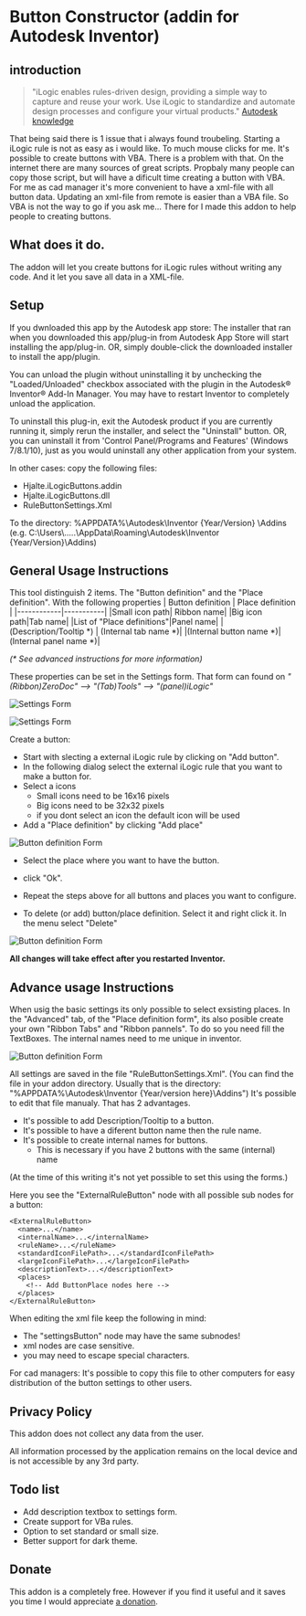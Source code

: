 # Button Constructor (addin for Autodesk Inventor)
## introduction
	
> "iLogic enables rules-driven design, providing a simple way to capture and reuse your work. Use iLogic to standardize and automate design processes and configure your virtual products."
[Autodesk knowledge](https://knowledge.autodesk.com/support/inventor/learn-explore/caas/CloudHelp/cloudhelp/2020/ENU/Inventor-iLogic/files/GUID-9372F2A9-377E-40AB-92AA-5FC371BACF8C-htm.html)

That being said there is 1 issue that i always found troubeling. Starting a iLogic rule is not as easy as i would like. To much mouse clicks for me. It's possible to create buttons with VBA. There is a problem with that. On the internet there are many sources of great scripts. Propbaly many people can copy those script, but will have a dificult time creating a button with VBA. For me as cad manager it's more convenient to have a xml-file with all button data. Updating an xml-file from remote is easier than a VBA file. So VBA is not the way to go if you ask me...
There for I made this addon to help people to creating buttons. 
## What does it do.
The addon will let you create buttons for iLogic rules without writing any code. And it let you save all data in a XML-file.

## Setup
If you dwnloaded this app by the Autodesk app store:
The installer that ran when you downloaded this app/plug-in from Autodesk App Store will start installing the app/plug-in. OR, simply double-click the downloaded installer to install the app/plugin.

You can unload the plugin without uninstalling it by unchecking the "Loaded/Unloaded" checkbox associated with the plugin in the Autodesk® Inventor® Add-In Manager. You may have to restart Inventor to completely unload the application.

To uninstall this plug-in, exit the Autodesk product if you are currently running it, simply rerun the installer, and select the "Uninstall" button. OR, you can uninstall it from 'Control Panel/Programs and Features' (Windows 7/8.1/10), just as you would uninstall any other application from your system.

In other cases:
copy the following files:
 - Hjalte.iLogicButtons.addin
 - Hjalte.iLogicButtons.dll
 - RuleButtonSettings.Xml

To the directory: %APPDATA%\Autodesk\Inventor {Year/Version} \Addins\
(e.g. C:\Users\\.....\AppData\Roaming\Autodesk\Inventor {Year/Version}\Addins)

## General Usage Instructions

This tool distinguish 2 items. The "Button definition" and the "Place definition". With the following properties
| Button definition | Place definition |
|------------|-----------|
|Small icon path| Ribbon name|
|Big icon path|Tab name| 
|List of "Place definitions"|Panel name| 
|(Description/Tooltip *) | (Internal tab name *)|
|(Internal button name *)|(Internal panel name *)|


_(* See advanced instructions for more information)_

These properties can be set in the Settings form. That form can found on 
_"(Ribbon)ZeroDoc" --> "(Tab)Tools" --> "(panel)iLogic"_

![Settings Form](images/SettingsButton.png)

![Settings Form](images/SettingForm.png)

Create a button:
 - Start with slecting a external iLogic rule by clicking on "Add button". 
 - In the following dialog select the external iLogic rule that you want to make a button for. 
 - Select a icons  
   - Small icons need to be 16x16 pixels
   - Big icons need to be 32x32 pixels
   - if you dont select an icon the default icon will be used
 - Add a "Place definition" by clicking "Add place"

 ![Button definition Form](images/ButtonDefintionForm.png)

 - Select the place where you want to have the button.
 - click "Ok".
 - Repeat the steps above for all buttons and places you want to configure.

 - To delete (or add) button/place definition. Select it and right click it. In the menu select "Delete"

![Button definition Form](images/delete.png)

**All changes will take effect after you restarted Inventor.**

 ## Advance usage Instructions

 When usig the basic settings its only possible to select exsisting places. 
 In the "Advanced" tab, of the "Place definition form", its also posible create your own "Ribbon Tabs" and "Ribbon pannels". 
 To do so you need fill the TextBoxes. The internal names need to me unique in inventor.

 ![Button definition Form](images/ButtonDefintionFormAdvanced.png)

All settings are saved in the file "RuleButtonSettings.Xml". (You can find the file in your addon directory. Usually that is the directory: "%APPDATA%\Autodesk\Inventor {Year/version here}\Addins\")  It's possible to edit that file manualy. That has 2 advantages.
 - It's possible to add Description/Tooltip to a button.
 - It's possible to have a diferent button name then the rule name.
 - It's possible to create internal names for buttons.  
   - This is necessary if you have 2 buttons with the same (internal) name

(At the time of this writing it's not yet possible to set this using the forms.)

Here you see the "ExternalRuleButton" node with all possible sub nodes for a button: 
```text
<ExternalRuleButton>
  <name>...</name>
  <internalName>...</internalName>
  <ruleName>...</ruleName>
  <standardIconFilePath>...</standardIconFilePath>
  <largeIconFilePath>...</largeIconFilePath>
  <descriptionText>...</descriptionText>
  <places>
    <!-- Add ButtonPlace nodes here -->
  </places>
</ExternalRuleButton>
```
When editing the xml file keep the following in mind:
 - The "settingsButton" node may have the same subnodes!
 - xml nodes are case sensitive.
 - you may need to escape special characters.

For cad managers: It's possible to copy this file to other computers for easy distribution of the button settings to other users.

## Privacy Policy

This addon does not collect any data from the user.

All information processed by the application remains on the local device and is not accessible by any 3rd party.

## Todo list
 - Add description textbox to settings form. 
 - Create support for VBa rules.
 - Option to set standard or small size.
 - Better support for dark theme.

 ## Donate
 This addon is a completely free. However if you find it useful and it saves you time I would appreciate [a donation](https://www.paypal.com/cgi-bin/webscr?cmd=_donations&business=K8TUGQGWS22H4&item_name=My+addons+are+completely+free.+However+if+you+find+it+useful+and+it+saves+you+time+I+would+appreciate+a+donation.&currency_code=EUR).